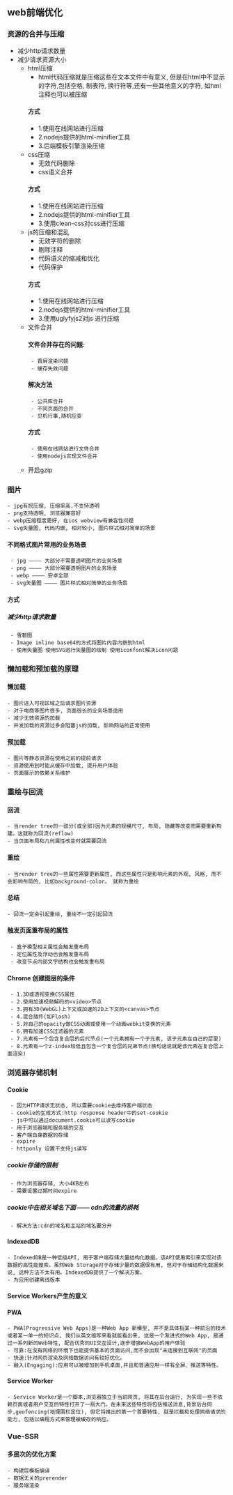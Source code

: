## web前端优化
### 资源的合并与压缩
- 减少http请求数量
- 减少请求资源大小
  - html压缩 
    - html代码压缩就是压缩这些在文本文件中有意义, 但是在html中不显示的字符,包括空格, 制表符, 换行符等,还有一些其他意义的字符, 如hml注释也可以被压缩
    #### 方式
    - 1.使用在线网站进行压缩
    - 2.nodejs提供的html-minifier工具
    - 3.后端模板引擎渲染压缩
  - css压缩
    - 无效代码删除
    - css语义合并
    #### 方式
    - 1.使用在线网站进行压缩
    - 2.nodejs提供的html-minifier工具
    - 3.使用clean-css对css进行压缩
  - js的压缩和混乱
    - 无效字符的删除
    - 剔除注释
    - 代码语义的缩减和优化
    - 代码保护
    #### 方式
    - 1.使用在线网站进行压缩
    - 2.nodejs提供的html-minifier工具
    - 3.使用uglyfyjs2对js 进行压缩
  - 文件合并
    #### 文件合并存在的问题:
         - 首屏渲染问题
         - 缓存失效问题
    #### 解决方法
         - 公共库合并
         - 不同页面的合并
         - 见机行事,随机应变
    #### 方式
         - 使用在线网站进行文件合并
         - 使用nodejs实现文件合并
  - 开启gzip
### 图片
    - jpg有损压缩, 压缩率高,不支持透明
    - png支持透明, 浏览器兼容好
    - webp压缩程度更好, 在ios webview有兼容性问题
    - svg矢量图, 代码内嵌, 相对较小, 图片样式相对简单的场景
#### 不同格式图片常用的业务场景
     - jpg ———— 大部分不需要透明图片的业务场景
     - png ———— 大部分需要透明图片的业务场景
     - webp ———— 安卓全部
     - svg矢量图 ———— 图片样式相对简单的业务场景
#### 方式
##### 减少http请求数量
     - 雪碧图
     - Image inline base64的方式将图片内容内嵌到html
     - 使用矢量图 使用SVG进行矢量图的绘制 使用iconfont解决icon问题
### 懒加载和预加载的原理
#### 懒加载
    - 图片进入可视区域之后请求图片资源
    - 对于电商等图片很多, 页面很长的业务场景适用
    - 减少无效资源的加载
    - 并发加载的资源过多会阻塞js的加载, 影响网站的正常使用
#### 预加载
    - 图片等静态资源在使用之前的提前请求
    - 资源使用到时能从缓存中加载, 提升用户体验
    - 页面展示的依赖关系维护
### 重绘与回流
#### 回流
    - 当render tree的一部分(或全部)因为元素的规模尺寸, 布局, 隐藏等改变而需要重新构建。这就称为回流(reflow)
    - 当页面布局和几何属性改变时就需要回流
#### 重绘
    - 当render tree的一些属性需要更新属性, 而这些属性只是影响元素的外观, 风格, 而不会影响布局的, 比如background-color。 就称为重绘
#### 总结
    - 回流一定会引起重绘, 重绘不一定引起回流
#### 触发页面重布局的属性
     - 盒子模型相关属性会触发重布局
     - 定位属性及浮动也会触发重布局
     - 改变节点内部文字结构也会触发重布局
#### Chrome 创建图层的条件
     - 1.3D或透视变换CSS属性
     - 2.使用加速视频解码的<video>节点
     - 3.拥有3D(WebGL)上下文或加速的2D上下文的<canvas>节点
     - 4.混合插件(如Flash)
     - 5.对自己的opacity做CSS动画或使用一个动画webkit变换的元素
     - 6.拥有加速CSS过滤器的元素
     - 7.元素有一个包含复合层的后代节点(一个元素拥有一个子元素, 该子元素在自己的层里)
     - 8.元素有一个z-index较低且包含一个复合层的兄弟节点(换句话说就是该元素在复合层上面渲染)
### 浏览器存储机制
#### Cookie
     - 因为HTTP请求无状态, 所以需要cookie去维持客户端状态
     - cookie的生成方式:http response header中的set-cookie
     - js中可以通过document.cookie可以读写cookie
     - 用于浏览器端和服务端的交互
     - 客户端自身数据的存储
     - expire
     - httponly 设置不支持js读写
##### cookie存储的限制
     - 作为浏览器存储, 大小4KB左右
     - 需要设置过期时间expire
##### cookie中在相关域名下面 —— cdn的流量的损耗
     - 解决方法:cdn的域名和主站的域名要分开
#### IndexedDB
    - IndexedDB是一种低级API, 用于客户端存储大量结构化数据。该API使用索引来实现对该数据的高性能搜索。虽然Web Storage对于存储少量的数据很有用, 但对于存储结构化数据来说, 这种方法不太有用。IndexedDB提供了一个解决方案。
    - 为应用创建离线版本
#### Service Workers产生的意义
#### PWA
    - PWA(Progressive Web Apps)是一种Web App 新模型, 并不是具体指某一种前沿的技术或者某一单一的知识点, 我们从英文缩写来看就能看出来, 这是一个渐进式的Web App, 是通过一系列新的Web特性, 配合优秀的UI交互设计,逐步增强WebApp的用户体验
    - 可靠:在没有网络的环境下也能提供基本的页面访问,而不会出现"未连接到互联网"的页面
    - 快速:针对网页渲染及网络数据访问有较好优化。
    - 融入(Engaging):应用可以被增加到手机桌面,并且和普通应用一样有全屏、推送等特性。
#### Service Worker
    - Service Worker是一个脚本,浏览器独立于当前网页, 将其在后台运行, 为实现一些不依赖页面或者用户交互的特性打开了一扇大门。在未来这些特性将包括推送消息,背景后台同步,geofencing(地理围栏定位), 但它将推出的第一个首要特性, 就是拦截和处理网络请求的能力, 包括以编程方式来管理被缓存的响应。
### Vue-SSR
#### 多层次的优化方案
    - 构建层模板编译
    - 数据无关的prerender
    - 服务端渲染
